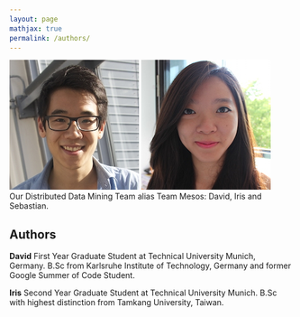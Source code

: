 ```yaml
---
layout: page
mathjax: true
permalink: /authors/
---
```


<div class="fig figcenter fighighlight">
  <img src="/assets/david.png">
  <img src="/assets/iris.png">
  <div class="figcaption">
    Our Distributed Data Mining Team alias Team Mesos: David, Iris and Sebastian.
  </div>
</div>


## Authors 

**David**
First Year Graduate Student at Technical University Munich, Germany. 
B.Sc from Karlsruhe Institute of Technology, Germany and former Google Summer of Code Student.

**Iris**
Second Year Graduate Student at Technical University Munich.
B.Sc with highest distinction from Tamkang University, Taiwan.
